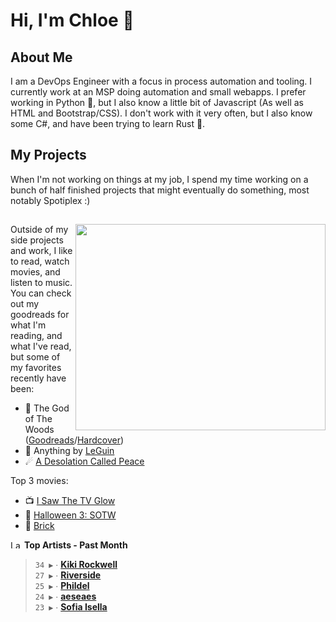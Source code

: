 # Hi, I'm Chloe 👋

## About Me

I am a DevOps Engineer with a focus in process automation and tooling. I currently work at an MSP doing automation and small webapps. I prefer working in Python 🐍, but I also know a little bit of Javascript (As well as HTML and Bootstrap/CSS). I don't work with it very often, but I also know some C#, and have been trying to learn Rust 🦀.

## My Projects

When I'm not working on things at my job, I spend my time working on a bunch of half finished projects that might eventually do something, most notably Spotiplex :)

##

<img align="right" width="400" height="330" src="https://spotify-recently-played-readme.vercel.app/api?user=1248359790">

Outside of my side projects and work, I like to read, watch movies, and listen to music. You can check out my goodreads for what I'm reading, and what I've read, but some of my favorites recently have been:

- 🌲 The God of The Woods ([Goodreads](https://www.goodreads.com/book/show/199698485-the-god-of-the-woods)/[Hardcover](https://hardcover.app/books/the-god-of-the-woods-a751dc55-af37-4ef4-a770-bacce531f656/editions/31503244))
- 🌌 Anything by [LeGuin](https://www.goodreads.com/author/show/874602.Ursula_K_Le_Guin)
- ☄ [A Desolation Called Peace](https://www.goodreads.com/book/show/45154547-a-desolation-called-peace)

Top 3 movies:

- 📺 [I Saw The TV Glow](https://letterboxd.com/film/i-saw-the-tv-glow/)
- 🎃 [Halloween 3: SOTW](https://letterboxd.com/film/halloween-iii-season-of-the-witch/)
- 🧱 [Brick](https://letterboxd.com/film/brick/)

<!--START_LASTFM_ARTISTS:{"period": "1month", "rows": 5}-->
<a href="https://last.fm" target="_blank"><img src="https://user-images.githubusercontent.com/17434202/215290617-e793598d-d7c9-428f-9975-156db1ba89cc.svg" alt="Last.fm Logo" width="18" height="13"/></a> **Top Artists - Past Month**

> `34 ▶️` ∙ **[Kiki Rockwell](https://www.last.fm/music/Kiki+Rockwell)**<br/>
> `27 ▶️` ∙ **[Riverside](https://www.last.fm/music/Riverside)**<br/>
> `25 ▶️` ∙ **[Phildel](https://www.last.fm/music/Phildel)**<br/>
> `24 ▶️` ∙ **[aeseaes](https://www.last.fm/music/aeseaes)**<br/>
> `23 ▶️` ∙ **[Sofia Isella](https://www.last.fm/music/Sofia+Isella)**<br/>
<!--END_LASTFM_ARTISTS-->
